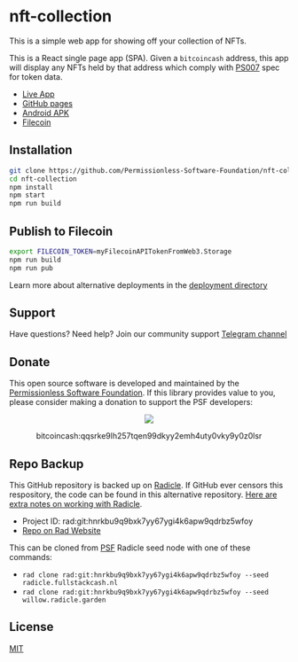 # nft-collection

This is a simple web app for showing off your collection of NFTs.

This is a React single page app (SPA). Given a `bitcoincash` address, this app will display any NFTs held by that address which comply with [PS007](https://github.com/Permissionless-Software-Foundation/specifications/blob/master/ps007-token-data-schema.md) spec for token data.

- [Live App](https://nft-collector.fullstack.cash/)
- [GitHub pages](https://permissionless-software-foundation.github.io/nft-collection/)
- [Android APK](https://github.com/Permissionless-Software-Foundation/nft-collection/raw/master/apk/nft-collector.apk)
- [Filecoin](https://bafybeic6d4kr23hrcxb4q75m27zeejbfdljbjzi4tkrhfog65iakqfsuci.ipfs.dweb.link/)

## Installation
```bash
git clone https://github.com/Permissionless-Software-Foundation/nft-collection
cd nft-collection
npm install
npm start
npm run build
```

## Publish to Filecoin
```bash
export FILECOIN_TOKEN=myFilecoinAPITokenFromWeb3.Storage
npm run build
npm run pub
```

Learn more about alternative deployments in the [deployment directory](./deploy)

## Support

Have questions? Need help? Join our community support
[Telegram channel](https://t.me/bch_js_toolkit)

## Donate

This open source software is developed and maintained by the [Permissionless Software Foundation](https://psfoundation.cash). If this library provides value to you, please consider making a donation to support the PSF developers:

<div align="center">
<img src="./img/donation-qr.png" />
<p>bitcoincash:qqsrke9lh257tqen99dkyy2emh4uty0vky9y0z0lsr</p>
</div>

## Repo Backup
This GitHub repository is backed up on [Radicle](https://radicle.network/get-started.html). If GitHub ever censors this respository, the code can be found in this alternative repository. [Here are extra notes on working with Radicle](https://christroutner.github.io/trouts-blog/docs/censorship/radicle).

- Project ID: rad:git:hnrkbu9q9bxk7yy67ygi4k6apw9qdrbz5wfoy
- [Repo on Rad Website](https://app.radicle.network/seeds/radicle.fullstackcash.nl/rad:git:hnrkbu9q9bxk7yy67ygi4k6apw9qdrbz5wfoy/remotes/hyyycncbn9qzqmobnhjq9rry6t4mbjiadzjoyhaknzxjcz3cxkpfpc)

This can be cloned from [PSF](https://psfoundation.info) Radicle seed node with one of these commands:
- `rad clone rad:git:hnrkbu9q9bxk7yy67ygi4k6apw9qdrbz5wfoy --seed radicle.fullstackcash.nl`
- `rad clone rad:git:hnrkbu9q9bxk7yy67ygi4k6apw9qdrbz5wfoy --seed willow.radicle.garden`

## License
[MIT](./LICENSE.md)
